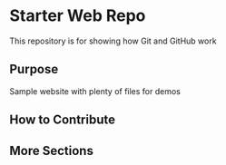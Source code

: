 # Starter Web Repo

This repository is for showing how Git and GitHub work

## Purpose

Sample website with plenty of files for demos

## How to Contribute

## More Sections
